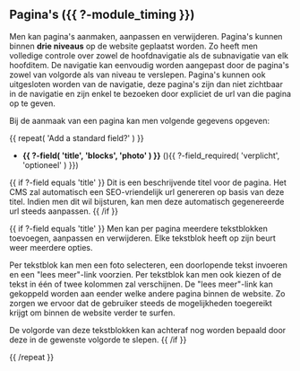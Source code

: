 ## Pagina's ({{ ?-module_timing }})

Men kan pagina's aanmaken, aanpassen en verwijderen. Pagina's kunnen binnen **drie niveaus** op de website geplaatst worden.
Zo heeft men volledige controle over zowel de hoofdnavigatie als de subnavigatie van elk hoofditem. De navigatie kan eenvoudig
worden aangepast door de pagina's zowel van volgorde als van niveau te verslepen. Pagina's kunnen ook uitgesloten worden van de navigatie, 
deze pagina's zijn dan niet zichtbaar in de navigatie en zijn enkel te bezoeken door expliciet de url van die pagina op te geven.

Bij de aanmaak van een pagina kan men volgende gegevens opgeven:

{{ repeat( 'Add a standard field?' ) }}

* **{{ ?-field( 'title', 'blocks', 'photo' ) }}** (){{ ?-field_required( 'verplicht', 'optioneel' ) }})

{{ if ?-field equals 'title' }}
Dit is een beschrijvende titel voor de pagina. Het CMS zal automatisch een SEO-vriendelijk url genereren op basis van deze titel.
Indien men dit wil bijsturen, kan men deze automatisch gegenereerde url steeds aanpassen.
{{ /if }}

{{ if ?-field equals 'title' }}
Men kan per pagina meerdere tekstblokken toevoegen, aanpassen en verwijderen. Elke tekstblok heeft op zijn beurt weer meerdere opties.

Per tekstblok kan men een foto selecteren, een doorlopende tekst invoeren en een "lees meer"-link voorzien. Per tekstblok kan men ook kiezen of de tekst in één of twee kolommen zal verschijnen.
De "lees meer"-link kan gekoppeld worden aan eender welke andere pagina binnen de website. Zo zorgen we ervoor dat de gebruiker steeds de mogelijkheden toegereikt krijgt om binnen de website verder te surfen.

De volgorde van deze tekstblokken kan achteraf nog worden bepaald door deze in de gewenste volgorde te slepen.
{{ /if }}
	
{{ /repeat }}